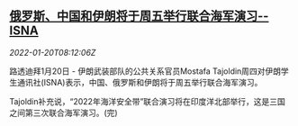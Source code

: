 <!--1642667463000-->
[俄罗斯、中国和伊朗将于周五举行联合海军演习--ISNA](https://cn.reuters.com/article/russia-china-iran-joint-drills-0120-thur-idCNKBS2JU0M8)
------

<div><i>2022-01-20T08:12:06Z</i></div><p>路透迪拜1月20日 - 伊朗武装部队的公共关系官员Mostafa Tajoldin周四对伊朗学生通讯社(ISNA)表示，中国、俄罗斯和伊朗将于周五举行联合海军演习。</p><p>Tajoldin补充说，“2022年海洋安全带”联合演习将在印度洋北部举行，这是三国之间第三次联合海军演习。(完)</p>
